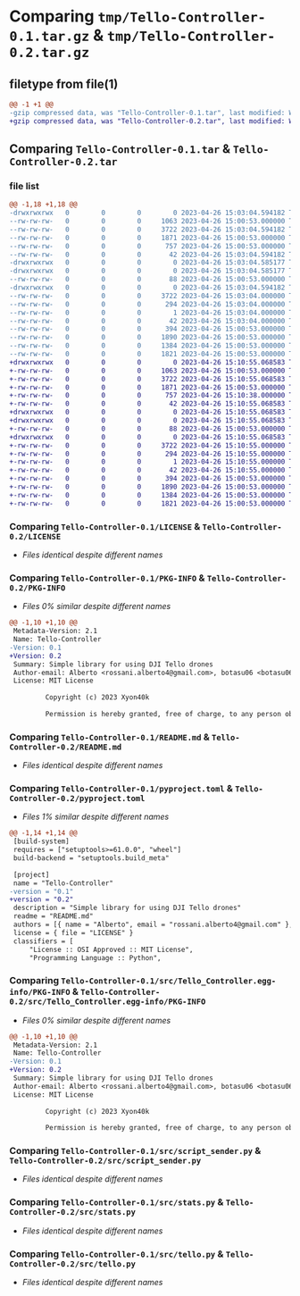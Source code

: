 # Comparing `tmp/Tello-Controller-0.1.tar.gz` & `tmp/Tello-Controller-0.2.tar.gz`

## filetype from file(1)

```diff
@@ -1 +1 @@
-gzip compressed data, was "Tello-Controller-0.1.tar", last modified: Wed Apr 26 15:03:04 2023, max compression
+gzip compressed data, was "Tello-Controller-0.2.tar", last modified: Wed Apr 26 15:10:55 2023, max compression
```

## Comparing `Tello-Controller-0.1.tar` & `Tello-Controller-0.2.tar`

### file list

```diff
@@ -1,18 +1,18 @@
-drwxrwxrwx   0        0        0        0 2023-04-26 15:03:04.594182 Tello-Controller-0.1/
--rw-rw-rw-   0        0        0     1063 2023-04-26 15:00:53.000000 Tello-Controller-0.1/LICENSE
--rw-rw-rw-   0        0        0     3722 2023-04-26 15:03:04.594182 Tello-Controller-0.1/PKG-INFO
--rw-rw-rw-   0        0        0     1871 2023-04-26 15:00:53.000000 Tello-Controller-0.1/README.md
--rw-rw-rw-   0        0        0      757 2023-04-26 15:00:53.000000 Tello-Controller-0.1/pyproject.toml
--rw-rw-rw-   0        0        0       42 2023-04-26 15:03:04.594182 Tello-Controller-0.1/setup.cfg
-drwxrwxrwx   0        0        0        0 2023-04-26 15:03:04.585177 Tello-Controller-0.1/src/
-drwxrwxrwx   0        0        0        0 2023-04-26 15:03:04.585177 Tello-Controller-0.1/src/Controller/
--rw-rw-rw-   0        0        0       88 2023-04-26 15:00:53.000000 Tello-Controller-0.1/src/Controller/__init__.py
-drwxrwxrwx   0        0        0        0 2023-04-26 15:03:04.594182 Tello-Controller-0.1/src/Tello_Controller.egg-info/
--rw-rw-rw-   0        0        0     3722 2023-04-26 15:03:04.000000 Tello-Controller-0.1/src/Tello_Controller.egg-info/PKG-INFO
--rw-rw-rw-   0        0        0      294 2023-04-26 15:03:04.000000 Tello-Controller-0.1/src/Tello_Controller.egg-info/SOURCES.txt
--rw-rw-rw-   0        0        0        1 2023-04-26 15:03:04.000000 Tello-Controller-0.1/src/Tello_Controller.egg-info/dependency_links.txt
--rw-rw-rw-   0        0        0       42 2023-04-26 15:03:04.000000 Tello-Controller-0.1/src/Tello_Controller.egg-info/top_level.txt
--rw-rw-rw-   0        0        0      394 2023-04-26 15:00:53.000000 Tello-Controller-0.1/src/main.py
--rw-rw-rw-   0        0        0     1890 2023-04-26 15:00:53.000000 Tello-Controller-0.1/src/script_sender.py
--rw-rw-rw-   0        0        0     1384 2023-04-26 15:00:53.000000 Tello-Controller-0.1/src/stats.py
--rw-rw-rw-   0        0        0     1821 2023-04-26 15:00:53.000000 Tello-Controller-0.1/src/tello.py
+drwxrwxrwx   0        0        0        0 2023-04-26 15:10:55.068583 Tello-Controller-0.2/
+-rw-rw-rw-   0        0        0     1063 2023-04-26 15:00:53.000000 Tello-Controller-0.2/LICENSE
+-rw-rw-rw-   0        0        0     3722 2023-04-26 15:10:55.068583 Tello-Controller-0.2/PKG-INFO
+-rw-rw-rw-   0        0        0     1871 2023-04-26 15:00:53.000000 Tello-Controller-0.2/README.md
+-rw-rw-rw-   0        0        0      757 2023-04-26 15:10:38.000000 Tello-Controller-0.2/pyproject.toml
+-rw-rw-rw-   0        0        0       42 2023-04-26 15:10:55.068583 Tello-Controller-0.2/setup.cfg
+drwxrwxrwx   0        0        0        0 2023-04-26 15:10:55.068583 Tello-Controller-0.2/src/
+drwxrwxrwx   0        0        0        0 2023-04-26 15:10:55.068583 Tello-Controller-0.2/src/Controller/
+-rw-rw-rw-   0        0        0       88 2023-04-26 15:00:53.000000 Tello-Controller-0.2/src/Controller/__init__.py
+drwxrwxrwx   0        0        0        0 2023-04-26 15:10:55.068583 Tello-Controller-0.2/src/Tello_Controller.egg-info/
+-rw-rw-rw-   0        0        0     3722 2023-04-26 15:10:55.000000 Tello-Controller-0.2/src/Tello_Controller.egg-info/PKG-INFO
+-rw-rw-rw-   0        0        0      294 2023-04-26 15:10:55.000000 Tello-Controller-0.2/src/Tello_Controller.egg-info/SOURCES.txt
+-rw-rw-rw-   0        0        0        1 2023-04-26 15:10:55.000000 Tello-Controller-0.2/src/Tello_Controller.egg-info/dependency_links.txt
+-rw-rw-rw-   0        0        0       42 2023-04-26 15:10:55.000000 Tello-Controller-0.2/src/Tello_Controller.egg-info/top_level.txt
+-rw-rw-rw-   0        0        0      394 2023-04-26 15:00:53.000000 Tello-Controller-0.2/src/main.py
+-rw-rw-rw-   0        0        0     1890 2023-04-26 15:00:53.000000 Tello-Controller-0.2/src/script_sender.py
+-rw-rw-rw-   0        0        0     1384 2023-04-26 15:00:53.000000 Tello-Controller-0.2/src/stats.py
+-rw-rw-rw-   0        0        0     1821 2023-04-26 15:00:53.000000 Tello-Controller-0.2/src/tello.py
```

### Comparing `Tello-Controller-0.1/LICENSE` & `Tello-Controller-0.2/LICENSE`

 * *Files identical despite different names*

### Comparing `Tello-Controller-0.1/PKG-INFO` & `Tello-Controller-0.2/PKG-INFO`

 * *Files 0% similar despite different names*

```diff
@@ -1,10 +1,10 @@
 Metadata-Version: 2.1
 Name: Tello-Controller
-Version: 0.1
+Version: 0.2
 Summary: Simple library for using DJI Tello drones
 Author-email: Alberto <rossani.alberto4@gmail.com>, botasu06 <botasu06@gmail.com>, Jen1s <lorenzo.uduvidane@itiszuccante.edu.it>
 License: MIT License
         
         Copyright (c) 2023 Xyon40k
         
         Permission is hereby granted, free of charge, to any person obtaining a copy
```

### Comparing `Tello-Controller-0.1/README.md` & `Tello-Controller-0.2/README.md`

 * *Files identical despite different names*

### Comparing `Tello-Controller-0.1/pyproject.toml` & `Tello-Controller-0.2/pyproject.toml`

 * *Files 1% similar despite different names*

```diff
@@ -1,14 +1,14 @@
 [build-system]
 requires = ["setuptools>=61.0.0", "wheel"]
 build-backend = "setuptools.build_meta"
 
 [project]
 name = "Tello-Controller"
-version = "0.1"
+version = "0.2"
 description = "Simple library for using DJI Tello drones"
 readme = "README.md"
 authors = [{ name = "Alberto", email = "rossani.alberto4@gmail.com" }, { name = "botasu06", email = "botasu06@gmail.com" }, { name = "Jen1s", email = "lorenzo.uduvidane@itiszuccante.edu.it" }]
 license = { file = "LICENSE" }
 classifiers = [
     "License :: OSI Approved :: MIT License",
     "Programming Language :: Python",
```

### Comparing `Tello-Controller-0.1/src/Tello_Controller.egg-info/PKG-INFO` & `Tello-Controller-0.2/src/Tello_Controller.egg-info/PKG-INFO`

 * *Files 0% similar despite different names*

```diff
@@ -1,10 +1,10 @@
 Metadata-Version: 2.1
 Name: Tello-Controller
-Version: 0.1
+Version: 0.2
 Summary: Simple library for using DJI Tello drones
 Author-email: Alberto <rossani.alberto4@gmail.com>, botasu06 <botasu06@gmail.com>, Jen1s <lorenzo.uduvidane@itiszuccante.edu.it>
 License: MIT License
         
         Copyright (c) 2023 Xyon40k
         
         Permission is hereby granted, free of charge, to any person obtaining a copy
```

### Comparing `Tello-Controller-0.1/src/script_sender.py` & `Tello-Controller-0.2/src/script_sender.py`

 * *Files identical despite different names*

### Comparing `Tello-Controller-0.1/src/stats.py` & `Tello-Controller-0.2/src/stats.py`

 * *Files identical despite different names*

### Comparing `Tello-Controller-0.1/src/tello.py` & `Tello-Controller-0.2/src/tello.py`

 * *Files identical despite different names*

